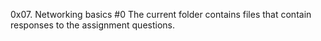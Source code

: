 0x07. Networking basics #0
The current folder contains files that contain responses to the assignment questions.
